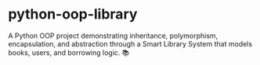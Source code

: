 # python-oop-library
A Python OOP project demonstrating inheritance, polymorphism, encapsulation, and abstraction through a Smart Library System that models books, users, and borrowing logic. 📚
